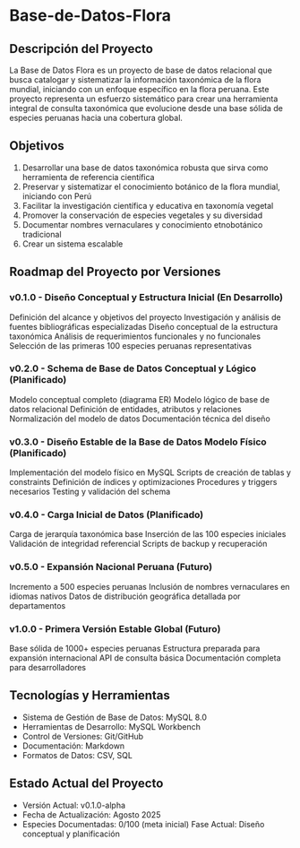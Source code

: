 # Base-de-Datos-Flora
## Descripción del Proyecto
La Base de Datos Flora es un proyecto de base de datos relacional que busca catalogar y sistematizar la información taxonómica de la flora mundial, iniciando con un enfoque específico en la flora peruana. Este proyecto representa un esfuerzo sistemático para crear una herramienta integral de consulta taxonómica que evolucione desde una base sólida de especies peruanas hacia una cobertura global.

## Objetivos
1. Desarrollar una base de datos taxonómica robusta que sirva como herramienta de referencia científica
2. Preservar y sistematizar el conocimiento botánico de la flora mundial, iniciando con Perú
3. Facilitar la investigación científica y educativa en taxonomía vegetal
4. Promover la conservación de especies vegetales y su diversidad
5. Documentar nombres vernaculares y conocimiento etnobotánico tradicional
6. Crear un sistema escalable

## Roadmap del Proyecto por Versiones
### v0.1.0 - Diseño Conceptual y Estructura Inicial (En Desarrollo)
 Definición del alcance y objetivos del proyecto
 Investigación y análisis de fuentes bibliográficas especializadas
 Diseño conceptual de la estructura taxonómica
 Análisis de requerimientos funcionales y no funcionales
 Selección de las primeras 100 especies peruanas representativas

### v0.2.0 - Schema de Base de Datos Conceptual y Lógico (Planificado)

 Modelo conceptual completo (diagrama ER)
 Modelo lógico de base de datos relacional
 Definición de entidades, atributos y relaciones
 Normalización del modelo de datos
 Documentación técnica del diseño

### v0.3.0 - Diseño Estable de la Base de Datos Modelo Físico (Planificado)

 Implementación del modelo físico en MySQL
 Scripts de creación de tablas y constraints
 Definición de índices y optimizaciones
 Procedures y triggers necesarios
 Testing y validación del schema

### v0.4.0 - Carga Inicial de Datos (Planificado)

 Carga de jerarquía taxonómica base
 Inserción de las 100 especies iniciales
 Validación de integridad referencial
 Scripts de backup y recuperación

### v0.5.0 - Expansión Nacional Peruana (Futuro)

 Incremento a 500 especies peruanas
 Inclusión de nombres vernaculares en idiomas nativos
 Datos de distribución geográfica detallada por departamentos

### v1.0.0 - Primera Versión Estable Global (Futuro)

 Base sólida de 1000+ especies peruanas
 Estructura preparada para expansión internacional
 API de consulta básica
 Documentación completa para desarrolladores

## Tecnologías y Herramientas
- Sistema de Gestión de Base de Datos: MySQL 8.0
- Herramientas de Desarrollo: MySQL Workbench
- Control de Versiones: Git/GitHub
- Documentación: Markdown
- Formatos de Datos: CSV, SQL

## Estado Actual del Proyecto
- Versión Actual: v0.1.0-alpha
- Fecha de Actualización: Agosto 2025
- Especies Documentadas: 0/100 (meta inicial)
Fase Actual: Diseño conceptual y planificación
